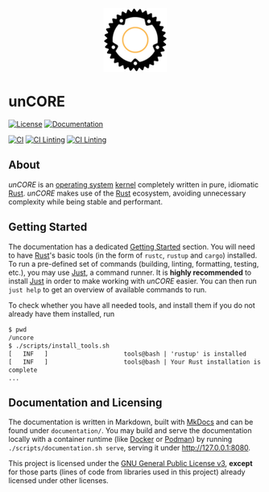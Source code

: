 <p align="center">
  <img
    height="25%" width="25%"
    alt="unCORE Operating System Kernel Logo"
    src="./documentation/content/images/logo.png">
</p>

# unCORE

[![License][badge::license]][badge::licence::link] [![Documentation][badge::documentation]][badge::documentation::link]

[![CI][badge::ci::kernel-code-tests]][badge::ci::kernel-code-tests::link] [![CI Linting][badge::ci::security]][badge::ci::security::link] [![CI Linting][badge::ci::linting]][badge::ci::linting::link]

## About

_unCORE_ is an [operating system] [kernel] completely written in pure, idiomatic [Rust]. _unCORE_ makes use of the [Rust] ecosystem, avoiding unnecessary complexity while being stable and performant.

## Getting Started

The documentation has a dedicated [Getting Started][docs::getting-started] section. You will need to have [Rust]'s basic tools (in the form of `rustc`, `rustup` and `cargo`) installed. To run a pre-defined set of commands (building, linting, formatting, testing, etc.), you may use [Just], a command runner. It is **highly recommended** to install [Just] in order to make working with _unCORE_ easier. You can then run `just help` to get an overview of available commands to run.

To check whether you have all needed tools, and install them if you do not already have them installed, run

``` CONSOLE
$ pwd
/uncore
$ ./scripts/install_tools.sh
[   INF   ]                     tools@bash | 'rustup' is installed
[   INF   ]                     tools@bash | Your Rust installation is complete
...
```

## Documentation and Licensing

The documentation is written in Markdown, built with [MkDocs] and can be found under `documentation/`. You may build and serve the documentation locally with a container runtime (like [Docker] or [Podman]) by running `./scripts/documentation.sh serve`, serving it under <http://127.0.0.1:8080>.

This project is licensed under the [GNU General Public License v3], **except** for those parts (lines of code from libraries used in this project) already licensed under other licenses.

[//]: # (Badges)

[badge::license]: https://img.shields.io/github/license/georglauterbach/uncore.svg?label=LICENSE&color=informational&style=for-the-badge
[badge::licence::link]: ./LICENSE
[badge::documentation]: https://img.shields.io/badge/DOCUMENTATION-MKDOCS-informational?style=for-the-badge
[badge::documentation::link]: https://georglauterbach.github.io/uncore/edge/

[badge::ci::linting]: https://img.shields.io/github/workflow/status/georglauterbach/uncore/Linting?label=CI%20-%20Linting&logo=github&logoColor=white&style=for-the-badge
[badge::ci::linting::link]: https://github.com/georglauterbach/uncore/actions/workflows/linting.yml

[badge::ci::security]: https://img.shields.io/github/workflow/status/georglauterbach/uncore/Security%20Audit?label=CI%20-%20Security%20Audit&logo=github&logoColor=white&style=for-the-badge
[badge::ci::security::link]: https://github.com/georglauterbach/uncore/actions/workflows/security.yml

[badge::ci::kernel-code-tests]: https://img.shields.io/github/workflow/status/georglauterbach/uncore/Kernel%20Code%20Tests?label=CI%20-%20Kernel%20Code%20Tests&logo=github&logoColor=white&style=for-the-badge
[badge::ci::kernel-code-tests::link]: https://github.com/georglauterbach/uncore/actions/workflows/kernel-tests.yml

[//]: # (Links)

[docs::getting-started]: ./documentation/content/index.md#getting-started

[operating system]: https://en.wikipedia.org/wiki/Operating_system
[kernel]: https://en.wikipedia.org/wiki/Kernel_(operating_system)
[Rust]: https://www.rust-lang.org/

[Just]: https://github.com/casey/just

[MkDocs]: https://www.mkdocs.org/
[Docker]: https://www.docker.com/
[Podman]: https://podman.io/
[GNU General Public License v3]: https://www.gnu.org/licenses/gpl-3.0.txt

